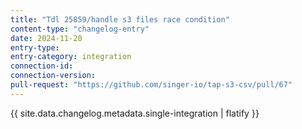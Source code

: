 ```yaml
---
title: "Tdl 25859/handle s3 files race condition"
content-type: "changelog-entry"
date: 2024-11-20
entry-type: 
entry-category: integration
connection-id: 
connection-version: 
pull-request: "https://github.com/singer-io/tap-s3-csv/pull/67"
---
```

{{ site.data.changelog.metadata.single-integration | flatify }}